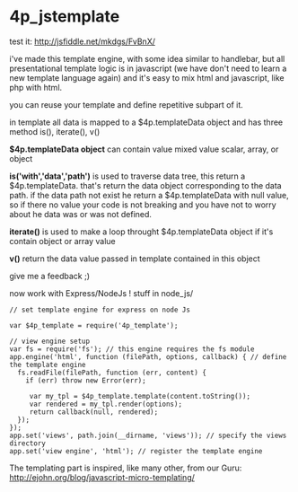 4p_jstemplate
=============

test it:
http://jsfiddle.net/mkdgs/FvBnX/

i've made this template engine, with some idea similar to handlebar, but all presentational template logic is in javascript 
(we have don't need to learn a new template language again) and it's easy to mix html and javascript, like php with html.

you can reuse your template and define repetitive subpart of it.

in template all data is mapped to a $4p.templateData object and has three method is(), iterate(), v()

**$4p.templateData object**
can contain value mixed value scalar, array, or object 

**is('with','data','path')**
is used to traverse data tree, this return a $4p.templateData. 
that's return the data object corresponding to the data path.
if the data path not exist he return a $4p.templateData with null value,
so if there no value your code is not breaking and you have not to worry about he data was or was not defined. 

**iterate()** 
is used to make a loop throught $4p.templateData object if it's contain object or array value   

**v()**
return the data value passed in template contained in this object

give me a feedback  ;)


now work with Express/NodeJs ! 
stuff in node_js/
```
// set template engine for express on node Js

var $4p_template = require('4p_template');

// view engine setup
var fs = require('fs'); // this engine requires the fs module
app.engine('html', function (filePath, options, callback) { // define the template engine
  fs.readFile(filePath, function (err, content) {
    if (err) throw new Error(err);
    
     var my_tpl = $4p_template.template(content.toString());
     var rendered = my_tpl.render(options);
     return callback(null, rendered);
  });
});
app.set('views', path.join(__dirname, 'views')); // specify the views directory
app.set('view engine', 'html'); // register the template engine
```

The templating part is inspired, like many other, from our Guru:
http://ejohn.org/blog/javascript-micro-templating/